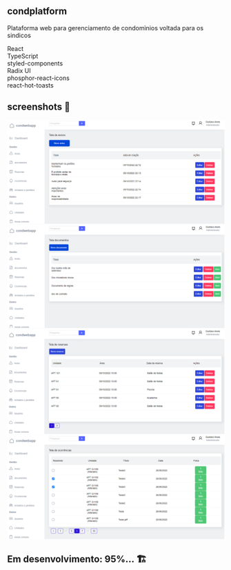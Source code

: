 ## condplatform
Plataforma web para gerenciamento de condomìnios voltada para os sindicos

React <br />
TypeScript <br />
styled-components <br />
Radix UI <br />
phosphor-react-icons <br />
react-hot-toasts <br />

## screenshots 📸

<img src="https://github.com/gustarpd/condplatform/blob/main/.github/avisos.png" />
<img src="https://github.com/gustarpd/condplatform/blob/main/.github/doc.png" />
<img src="https://github.com/gustarpd/condplatform/blob/main/.github/reservas.png" />
<img src="https://github.com/gustarpd/condplatform/blob/main/.github/ocorrencia.png" />

## Em desenvolvimento: 95%... 🏗️
